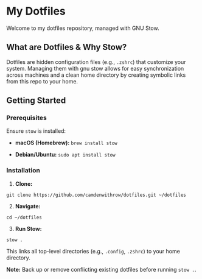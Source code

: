 # My Dotfiles

Welcome to my dotfiles repository, managed with GNU Stow.

## What are Dotfiles & Why Stow?

Dotfiles are hidden configuration files (e.g., `.zshrc`) that customize your system. Managing them with gnu stow allows for easy synchronization across machines and a clean home directory by creating symbolic links from this repo to your home.

## Getting Started

### Prerequisites

Ensure `stow` is installed:

* **macOS (Homebrew):** `brew install stow`

* **Debian/Ubuntu:** `sudo apt install stow`

### Installation

1. **Clone:**

```
git clone https://github.com/camdenwithrow/dotfiles.git ~/dotfiles
```

2. **Navigate:**

```
cd ~/dotfiles
```

3. **Run Stow:**
```
stow .
```

This links all top-level directories (e.g., `.config`, `.zshrc`) to your home directory.

**Note:** Back up or remove conflicting existing dotfiles before running `stow .`.

